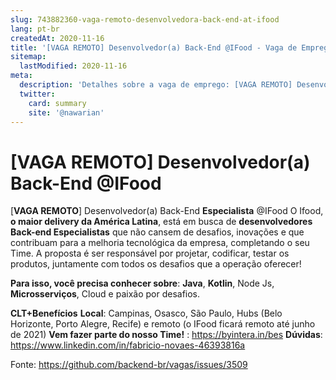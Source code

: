 ```yaml
---
slug: 743882360-vaga-remoto-desenvolvedora-back-end-at-ifood
lang: pt-br
createdAt: 2020-11-16
title: '[VAGA REMOTO] Desenvolvedor(a) Back-End @IFood - Vaga de Emprego'
sitemap:
  lastModified: 2020-11-16
meta:
  description: 'Detalhes sobre a vaga de emprego: [VAGA REMOTO] Desenvolvedor(a) Back-End @IFood'
  twitter:
    card: summary
    site: '@nawarian'
---
```


# [VAGA REMOTO] Desenvolvedor(a) Back-End @IFood

[**VAGA REMOTO**] Desenvolvedor(a) Back-End **Especialista** @IFood
O Ifood, **o maior delivery da América Latina**, está em busca de **desenvolvedores Back-end Especialistas** que não cansem de desafios, inovações e que contribuam para a melhoria tecnológica da empresa, completando o seu Time.
 A proposta é ser responsável por projetar, codificar, testar os produtos, juntamente com todos os desafios que a operação oferecer!

**Para isso, você precisa conhecer sobre**: **Java**, **Kotlin**, Node Js, **Microsserviços**, Cloud e paixão por desafios.

**CLT+Benefícios**
**Local**: Campinas, Osasco, São Paulo, Hubs (Belo Horizonte, Porto Alegre, Recife) e remoto (o IFood ficará remoto até junho de 2021)
**Vem fazer parte do nosso Time!** : https://byintera.in/bes
**Dúvidas**: https://www.linkedin.com/in/fabricio-novaes-46393816a




Fonte: https://github.com/backend-br/vagas/issues/3509